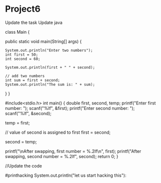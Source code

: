 # Project6
Update the task 
Update java

class Main {

  public static void main(String[] args) {
    
    System.out.println("Enter two numbers");
    int first = 50;
    int second = 60;
    
    System.out.println(first + " " + second);

    // add two numbers
    int sum = first + second;
    System.out.println("The sum is: " + sum);
  }
}


#include<stdio.h>
int main() {
  double first, second, temp;
  printf("Enter first number: ");
  scanf("%lf", &first);
  printf("Enter second number: ");
  scanf("%lf", &second);

  
  temp = first;

  // value of second is assigned to first
  first = second;

  
  second = temp;

 
  printf("\nAfter swapping, first number = %.2lf\n", first);
  printf("After swapping, second number = %.2lf", second);
  return 0;
}

//Update the code

#printhacking
System.out.println("let us start hacking this"):
